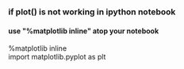 
### if plot() is not working in ipython notebook
#### use "%matplotlib inline" atop your notebook
%matplotlib inline <br>
import matplotlib.pyplot as plt

